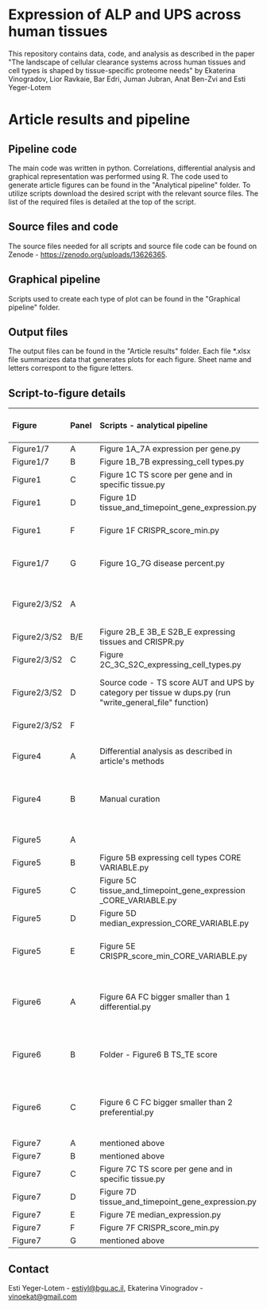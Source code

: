 # Expression of ALP and UPS across human tissues
This repository contains data, code, and analysis as described in the paper "The landscape of cellular clearance systems across human tissues and cell types is shaped by tissue-specific proteome needs" by Ekaterina Vinogradov, Lior Ravkaie, Bar Edri, Juman Jubran, Anat Ben-Zvi and Esti Yeger-Lotem
# Article results and pipeline
## Pipeline code 
The main code was written in python. Correlations, differential analysis and graphical representation was performed using R. The code used to generate article figures can be found in the "Analytical pipeline" folder. To utilize scripts download the desired script with the relevant source files. The list of the required files is detailed at the top of the script.
## Source files and code
The source files needed for all scripts and source file code can be found on Zenode - https://zenodo.org/uploads/13626365. 
## Graphical pipeline
Scripts used to create each type of plot can be found in the "Graphical pipeline" folder.
## Output files
The output files can be found in the "Article results" folder. Each file *.xlsx file summarizes data that generates plots for each figure. Sheet name and letters correspont to the figure letters.
## Script-to-figure details
|Figure|Panel|Scripts - analytical pipeline|Scripts - graphical pipeline|
|:-----|:-----|:------|:------|
|Figure1/7|A|Figure 1A_7A expression per gene.py|Boxplot.R|
|Figure1/7|B|Figure 1B_7B expressing_cell types.py|Boxplot.R|
|Figure1|C|Figure 1C TS score per gene and in specific tissue.py|Boxplot.R|
|Figure1|D|Figure 1D tissue_and_timepoint_gene_expression.py|Boxplot.R|
|Figure1|F|Figure 1F CRISPR_score_min.py|Figure 1F Crisper plot.py|
|Figure1/7|G|Figure 1G_7G disease percent.py|Percent stacked bar plot.R|
| | | | |
|Figure2/3/S2|A||Figure 2A_S2A_3A Donut piechart.py|
|Figure2/3/S2|B/E|Figure 2B_E 3B_E S2B_E expressing tissues and CRISPR.py|Boxplot.R|
|Figure2/3/S2|C|Figure 2C_3C_S2C_expressing_cell_types.py|Boxplot.R|
|Figure2/3/S2|D|Source code - TS score AUT and UPS by category per tissue w dups.py (run "write_general_file" function)|Figure 2D_3D_S2D Bubble plot discrete.R|
|Figure2/3/S2|F||Chord diagram.R|
|||||
|Figure4|A|Differential analysis as described in article's methods|Heatmap script differential.py|
|Figure4|B|Manual curation|Figure 4B Donut piechart diseased tissues.py|
|||||
|Figure5|A||Chord diagram.R|
|Figure5|B|Figure 5B expressing cell types CORE VARIABLE.py|Boxplot.R|
|Figure5|C|Figure 5C tissue_and_timepoint_gene_expression _CORE_VARIABLE.py|Boxplot.R|
|Figure5|D|Figure 5D median_expression_CORE_VARIABLE.py|Boxplot.R|
|Figure5|E|Figure 5E CRISPR_score_min_CORE_VARIABLE.py|Figure 5E Crisper plot CORE VARIABLE.py|
|||||
|Figure6|A|Figure 6A FC bigger smaller than 1 differential.py|Figure 6 bubble plot discrete.R, Correlation plot ggplot.R|
|Figure6|B|Folder - Figure6 B TS_TE score|Figure 6 bubble plot discrete.R, Correlation plot ggplot.R|
|Figure6|C|Figure 6 C FC bigger smaller than 2 preferential.py|Figure 6 bubble plot discrete.R, Correlation plot ggplot.R|
|||||
|Figure7|A|mentioned above||
|Figure7|B|mentioned above||
|Figure7|C|Figure 7C TS score per gene and in specific tissue.py|Boxplot.R|
|Figure7|D|Figure 7D tissue_and_timepoint_gene_expression.py|Boxplot.R|
|Figure7|E|Figure 7E median_expression.py|Boxplot.R|
|Figure7|F|Figure 7F CRISPR_score_min.py|Boxplot.R|
|Figure7|G|mentioned above||
## Contact
Esti Yeger-Lotem - estiyl@bgu.ac.il, Ekaterina Vinogradov - vinoekat@gmail.com 


